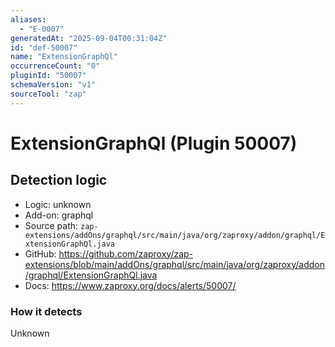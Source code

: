 ```yaml
---
aliases:
  - "E-0007"
generatedAt: "2025-09-04T00:31:04Z"
id: "def-50007"
name: "ExtensionGraphQl"
occurrenceCount: "0"
pluginId: "50007"
schemaVersion: "v1"
sourceTool: "zap"
---
```


# ExtensionGraphQl (Plugin 50007)

## Detection logic

- Logic: unknown
- Add-on: graphql
- Source path: `zap-extensions/addOns/graphql/src/main/java/org/zaproxy/addon/graphql/ExtensionGraphQl.java`
- GitHub: https://github.com/zaproxy/zap-extensions/blob/main/addOns/graphql/src/main/java/org/zaproxy/addon/graphql/ExtensionGraphQl.java
- Docs: https://www.zaproxy.org/docs/alerts/50007/

### How it detects

Unknown

